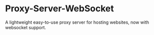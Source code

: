 # Proxy-Server-WebSocket
A lightweight easy-to-use proxy server for hosting websites, now with websocket support.
